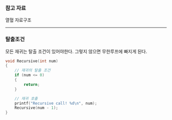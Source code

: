 ### 참고 자료
열혈 자료구조

---

### 탈출조건
모든 재귀는 탈출 조건이 있어야한다. 그렇지 않으면 무한루프에 빠지게 된다. 
```c
void Recursive(int num)
{
    // 재귀의 탈출 조건
    if (num <= 0)
    {
        return;
    }

    // 재귀 호출
    printf("Recursive call! %d\n", num);
    Recursive(num - 1);
}
```
